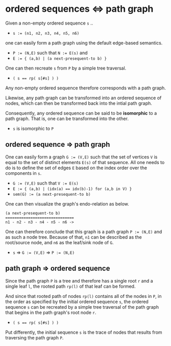 
<!-- ======================================================================= -->
# ordered sequences <=> path graph

Given a non-empty ordered sequence `s` ..

* `s := (n1, n2, n3, n4, n5, n6)`

one can easily form a path graph using the default edge-based semantics.

* `P := (N,E)` such that `N := E(s)` and
* `E := { (a,b) | (a next-presequent-to b) }`

One can then recreate `s` from `P` by a simple tree traversal.

* `( s == rp( s[#s] ) )`

Any non-empty ordered sequence therefore corresponds with a path graph.

Likewise, any path graph can be transformed into an ordered sequence of
nodes, which can then be transformed back into the intial path graph.

Consequently, any ordered sequence can be said to be **isomorphic**
to a path graph. That is, one can be transformed into the other.

* `s` is isomorphic to `P`

<!-- ======================================================================= -->
## ordered sequence => path graph

One can easily form a graph `G := (V,E)` such that the set of vertices `V`
is equal to the set of distinct elements `E(s)` of that sequence. All one
needs to do is to define the set of edges `E` based on the index order over
the components in `s`.

* `G := (V,E)` such that `V := E(s)`
* `E := { (a,b) | (idx(a) == idx(b)-1) for (a,b in V) }`
* `sem(G) := (a next-presequent-to b)`

One can then visualize the graph's endo-relation as below.

```
(a next-presequent-to b)
==============================
n1 - n2 - n3 - n4 - n5 - n6 ->
```

One can therefore conclude that this graph is a path graph `P := (N,E)` and as
such a node tree. Because of that, `n1` can be described as the root/source
node, and `n6` as the leaf/sink node of `G`.

* `s` => `G := (V,E)` => `P := (N,E)`

<!-- ======================================================================= -->
## path graph => ordered sequence

Since the path graph `P` is a tree and therefore has a single root `r` and a
single leaf `l`, the rooted path `rp(l)` of that leaf can be formed.

And since that rooted path of nodes `rp(l)` contains all of the nodes in `P`,
in the order as specified by the initial ordered sequence `s`, the ordered
sequence `s` can be recreated by a simple tree traversal of the path graph
that begins in the path graph's root node `r`.

* `( s == rp( s[#s] ) )`

Put differently, the initial sequence `s` is the trace of nodes that results
from traversing the path graph `P`.
